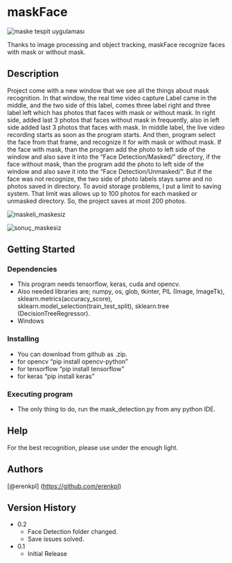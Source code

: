 # maskFace


![maske tespit uygulaması](https://user-images.githubusercontent.com/102223932/182337894-8c94e721-615b-42f3-b4fe-ab40bd959e55.png)


Thanks to image processing and object tracking, maskFace recognize faces with mask or without mask. 

## Description

Project come with a new window that we see all the things about mask recognition. In that window, the real time video capture Label came in the middle, and the two side of this label, comes three label right and three label left which has photos that faces with mask or without mask. In right side, added last 3 photos that faces without mask in frequently, also in left side added last 3 photos that faces with mask. In middle label, the live video recording starts as soon as the program starts. And then, program select the face from that frame, and recognize it for with mask or without mask. If the face with mask, than the program add the photo to left side of the window and also save it into the “Face Detection/Masked/” directory, if the face without mask, than the program add the photo to left side of the window and also save it into the “Face Detection/Unmasked/”. But if the face was not recognize, the two side of photo labels stays same and no photos saved in directory. To avoid storage problems, I put a limit to saving system. That limit was allows up to 100 photos for each masked or unmasked directory. So, the project saves at most 200 photos. 

![maskeli_maskesiz](https://user-images.githubusercontent.com/102223932/182338362-069263ef-e581-4db6-872a-cca4f20327c5.png)

![sonuç_maskesiz](https://user-images.githubusercontent.com/102223932/182338436-dd9140ec-b087-41e2-9b02-f50855010b1d.png)


## Getting Started

### Dependencies

* This program needs tensorflow, keras, cuda and opencv. 
* Also needed libraries are; numpy, os, glob, tkinter, PIL (Image, ImageTk), sklearn.metrics(accuracy_score), sklearn.model_selection(train_test_split), sklearn.tree (DecisionTreeRegressor). 
* Windows

### Installing

* You can download from github as .zip.
* for opencv “pip install opencv-python” 
* for tensorflow “pip install tensorflow”
* for keras “pip install keras”

### Executing program

* The only thing to do, run the mask_detection.py from any python IDE. 

## Help

For the best recognition, please use under the enough light. 

## Authors

[@erenkpl] (https://github.com/erenkpl)

## Version History

* 0.2
    * Face Detection folder changed.
    * Save issues solved.
* 0.1
    * Initial Release
